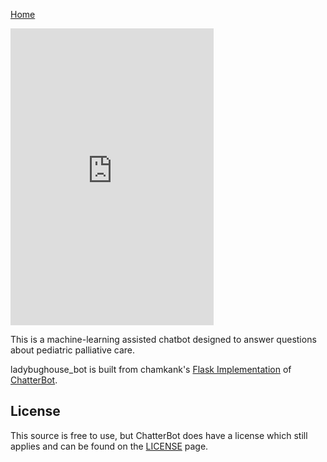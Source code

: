 [Home](https://milesccoleman.com)

<iframe id="bot-window" frameBorder="0" src="https://ladybug-bot.herokuapp.com/#bot-container" height="475" width="325"></iframe>

This is a machine-learning assisted chatbot designed to answer questions about pediatric palliative care. 

ladybughouse_bot is built from chamkank's [Flask Implementation](https://github.com/chamkank/flask-chatterbot) of [ChatterBot](https://github.com/gunthercox/ChatterBot). 

## License
This source is free to use, but ChatterBot does have a license which still applies and can be found on the [LICENSE](https://github.com/gunthercox/ChatterBot/blob/master/LICENSE) page.
